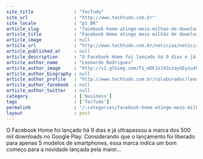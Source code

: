 ```yaml
---
site_title               : "TecTudo"
site_url                 : "http://www.techtudo.com.br"
site_locale              : "pt_BR"
article_slug             : "facebook-home-atinge-meio-milhao-de-downloads-em-9-dias"
article_title            : "Facebook Home atinge meio milhão de downloads em 9 dias"
article_image            : null
article_url              : "http://www.techtudo.com.br/noticias/noticia/2013/04/facebook-home-atinge-meio-milhao-de-downloads-em-9-dias.html"
article_published_at     : null
article_description      : "O Facebook Home foi lançado há 9 dias e já ultrapassou a marca dos 500 mil downloads no Google Play. Considerando que o lançamento foi liberado para apenas 5 modelos de smartphones, essa marca indica um bom começo para a novidade lançada pela maior..."
article_author_name      : "Leonardo Rodrigues"
article_author_image     : "http://s2.glbimg.com/f1_mDFJz19ZuzayOEyzu4haGy8M=/30x30/s2.glbimg.com/s_UZY3xEcRIHP8cWXqtFqMRs8EE=/140x140/s.glbimg.com/po/tt2/f/original/2013/11/12/leonardo-rodrigues.jpg"
article_author_biography : null
article_author_profile   : "http://www.techtudo.com.br/colaborador/leonardo-rodrigues.html"
article_author_facebook  : null
article_author_twitter   : null
category                 : ['business']
tags                     : ['TecTudo']
permalink                : "/:categories/facebook-home-atinge-meio-milhao-de-downloads-em-9-dias/"
layout                   : post
---
```


O Facebook Home foi lançado há 9 dias e já ultrapassou a marca dos 500 mil downloads no Google Play. Considerando que o lançamento foi liberado para apenas 5 modelos de smartphones, essa marca indica um bom começo para a novidade lançada pela maior...
